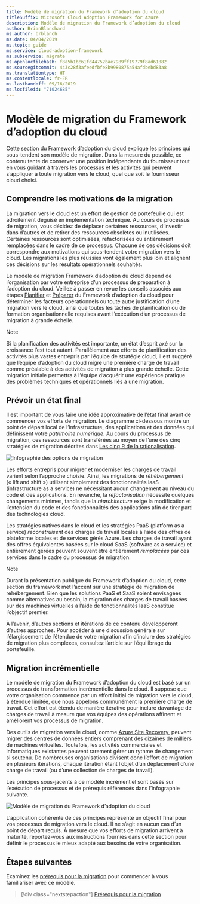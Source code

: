 ```yaml
---
title: Modèle de migration du Framework d’adoption du cloud
titleSuffix: Microsoft Cloud Adoption Framework for Azure
description: Modèle de migration du Framework d’adoption du cloud
author: BrianBlanchard
ms.author: brblanch
ms.date: 04/04/2019
ms.topic: guide
ms.service: cloud-adoption-framework
ms.subservice: migrate
ms.openlocfilehash: f8a5b1bc61fd44752bae7989ff19779f8ad61882
ms.sourcegitcommit: 443c28f3afeedfbfe8b9980875a54afdbebd83a8
ms.translationtype: HT
ms.contentlocale: fr-FR
ms.lasthandoff: 09/16/2019
ms.locfileid: "71024685"
---
```

# <a name="cloud-adoption-framework-migration-model"></a>Modèle de migration du Framework d’adoption du cloud

Cette section du Framework d’adoption du cloud explique les principes qui sous-tendent son modèle de migration. Dans la mesure du possible, ce contenu tente de conserver une position indépendante du fournisseur tout en vous guidant à travers les processus et les activités qui peuvent s’appliquer à toute migration vers le cloud, quel que soit le fournisseur cloud choisi.

## <a name="understand-migration-motivations"></a>Comprendre les motivations de la migration

La migration vers le cloud est un effort de gestion de portefeuille qui est adroitement déguisé en implémentation technique. Au cours du processus de migration, vous décidez de déplacer certaines ressources, d’investir dans d’autres et de retirer des ressources obsolètes ou inutilisées. Certaines ressources sont optimisées, refactorisées ou entièrement remplacées dans le cadre de ce processus. Chacune de ces décisions doit correspondre aux motivations qui sous-tendent votre migration vers le cloud. Les migrations les plus réussies vont également plus loin et alignent ces décisions sur les résultats opérationnels souhaités.

Le modèle de migration Framework d’adoption du cloud dépend de l’organisation par votre entreprise d’un processus de préparation à l’adoption du cloud. Veillez à passer en revue les conseils associés aux étapes [Planifier](../../strategy/index.md) et [Préparer](../../ready/index.md) du Framework d’adoption du cloud pour déterminer les facteurs opérationnels ou toute autre justification d’une migration vers le cloud, ainsi que toutes les tâches de planification ou de formation organisationnelle requises avant l’exécution d’un processus de migration à grande échelle.

> [!NOTE]
> Si la planification des activités est importante, un état d’esprit axé sur la croissance l’est tout autant. Parallèlement aux efforts de planification des activités plus vastes entrepris par l’équipe de stratégie cloud, il est suggéré que l’équipe d’adoption du cloud migre une première charge de travail comme préalable à des activités de migration à plus grande échelle. Cette migration initiale permettra à l’équipe d’acquérir une expérience pratique des problèmes techniques et opérationnels liés à une migration.

## <a name="envision-an-end-state"></a>Prévoir un état final

Il est important de vous faire une idée approximative de l’état final avant de commencer vos efforts de migration. Le diagramme ci-dessous montre un point de départ local de l’infrastructure, des applications et des données qui définissent votre *patrimoine numérique*. Au cours du processus de migration, ces ressources sont transférées au moyen de l’une des cinq stratégies de migration décrites dans [Les cinq R de la rationalisation](../../digital-estate/5-rs-of-rationalization.md).

![Infographie des options de migration](../../_images/migrate/migration-options.png)

Les efforts entrepris pour migrer et moderniser les charges de travail varient selon l’approche choisie. Ainsi, les migrations de *réhébergement* (« lift and shift ») utilisent simplement des fonctionnalités IaaS (infrastructure as a service) ne nécessitant aucun changement au niveau du code et des applications. En revanche, la *refactorisation* nécessite quelques changements minimes, tandis que la *réarchitecture* exige la modification et l’extension du code et des fonctionnalités des applications afin de tirer parti des technologies cloud.

Les stratégies natives dans le cloud et les stratégies PaaS (platform as a service) *reconstruisent* des charges de travail locales à l’aide des offres de plateforme locales et de services gérés Azure. Les charges de travail ayant des offres équivalentes basées sur le cloud SaaS (software as a service) et entièrement gérées peuvent souvent être entièrement *remplacées* par ces services dans le cadre du processus de migration.

> [!NOTE]
> Durant la présentation publique du Framework d’adoption du cloud, cette section du framework met l’accent sur une stratégie de migration de réhébergement. Bien que les solutions PaaS et SaaS soient envisagées comme alternatives au besoin, la migration des charges de travail basées sur des machines virtuelles à l’aide de fonctionnalités IaaS constitue l’objectif premier.
>
> À l’avenir, d’autres sections et itérations de ce contenu développeront d’autres approches. Pour accéder à une discussion générale sur l’élargissement de l’étendue de votre migration afin d’inclure des stratégies de migration plus complexes, consultez l’article sur l’équilibrage du portefeuille.

## <a name="incremental-migration"></a>Migration incrémentielle

Le modèle de migration du Framework d’adoption du cloud est basé sur un processus de transformation incrémentielle dans le cloud. Il suppose que votre organisation commence par un effort initial de migration vers le cloud, à étendue limitée, que nous appelons communément la première charge de travail. Cet effort est étendu de manière itérative pour inclure davantage de charges de travail à mesure que vos équipes des opérations affinent et améliorent vos processus de migration.

Des outils de migration vers le cloud, comme [Azure Site Recovery](https://docs.microsoft.com/azure/site-recovery/site-recovery-overview), peuvent migrer des centres de données entiers comprenant des dizaines de milliers de machines virtuelles. Toutefois, les activités commerciales et informatiques existantes peuvent rarement gérer un rythme de changement si soutenu. De nombreuses organisations divisent donc l’effort de migration en plusieurs itérations, chaque itération étant l’objet d’un déplacement d’une charge de travail (ou d’une collection de charges de travail).

Les principes sous-jacents à ce modèle incrémentiel sont basés sur l’exécution de processus et de prérequis référencés dans l’infographie suivante.

![Modèle de migration du Framework d’adoption du cloud](../../_images/operational-transformation-migrate.png)

L’application cohérente de ces principes représente un objectif final pour vos processus de migration vers le cloud. Il ne s’agit en aucun cas d’un point de départ requis. À mesure que vos efforts de migration arrivent à maturité, reportez-vous aux instructions fournies dans cette section pour définir le processus le mieux adapté aux besoins de votre organisation.

## <a name="next-steps"></a>Étapes suivantes

Examinez les [prérequis pour la migration](./prerequisites/index.md) pour commencer à vous familiariser avec ce modèle.

> [!div class="nextstepaction"]
> [Prérequis pour la migration](./prerequisites/index.md)
